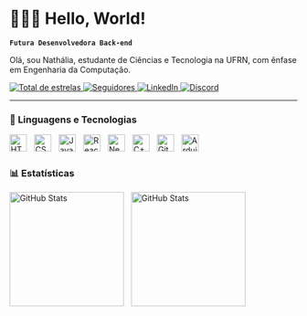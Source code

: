 # 👩🏻‍💻 Hello, World!

**`Futura Desenvolvedora Back-end`**

Olá, sou Nathália, estudante de Ciências e Tecnologia na UFRN, com ênfase em Engenharia da Computação.

  
<a href="https://github.com/liaskz?tab=repositories&sort=stargazers">
   <img alt="Total de estrelas" title="Total de estrelas Github" src="https://custom-icon-badges.demolab.com/github/stars/liaskz?color=55960c&style=for-the-badge&labelColor=488207&logo=star"/>
</a>
<a href="https://github.com/liaskz?tab=followers">
   <img alt="Seguidores" title="Me siga no Github" src="https://custom-icon-badges.demolab.com/github/followers/liaskz?color=236ad3&labelColor=1155ba&style=for-the-badge&logo=github&label=Seguidores"/>
</a>

<a href="https://www.linkedin.com/in/nathália-vieira-017189304/">
      <img alt="LinkedIn" title="Me conecte no LinkedIn" src="https://custom-icon-badges.demolab.com/badge/LinkedIn-0077B5?style=for-the-badge&logo=linkedin&logoColor=white"/>
   </a>

<a href="https://discord.com/users/517799829506621449/705890901397864468">
      <img alt="Discord" title="Me chame no Discord" src="https://custom-icon-badges.demolab.com/badge/Discord-5865F2?style=for-the-badge&logo=discord&logoColor=white"/>
   </a>

---

### 🤖 Linguagens e Tecnologias

<img 
    align="left" 
    alt="HTML"
    title="HTML" 
    width="30px" 
    style="padding-right: 10px;" 
    src="https://cdn.jsdelivr.net/gh/devicons/devicon@latest/icons/html5/html5-original.svg" 
/>
<img 
    align="left" 
    alt="CSS" 
    title="CSS"
    width="30px" 
    style="padding-right: 10px;" 
    src="https://cdn.jsdelivr.net/gh/devicons/devicon@latest/icons/css3/css3-original.svg" 
/>
<img 
    align="left" 
    alt="JavaScript" 
    title="JavaScript"
    width="30px" 
    style="padding-right: 10px;" 
    src="https://cdn.jsdelivr.net/gh/devicons/devicon@latest/icons/javascript/javascript-original.svg" 
/>

<img 
    align="left" 
    alt="React"
    title="React" 
    width="30px" 
    style="padding-right: 10px;" 
    src="https://cdn.jsdelivr.net/gh/devicons/devicon@latest/icons/react/react-original.svg" 
/>
<img 
    align="left" 
    alt="Next.js" 
    title="Next.js"
    width="30px" 
    style="padding-right: 10px;" 
    src="https://cdn.jsdelivr.net/gh/devicons/devicon@latest/icons/nextjs/nextjs-original.svg" 
/>
<p align="left">
   <img 
      align="left" 
      alt="C++" 
      title="C++" 
      width="30px" 
      style="padding-right: 10px;" 
      src="https://cdn.jsdelivr.net/gh/devicons/devicon@latest/icons/cplusplus/cplusplus-original.svg" 
   />
</p>

<img 
    align="left" 
    alt="Git" 
    title="Git"
    width="30px" 
    style="padding-right: 10px;" 
    src="https://cdn.jsdelivr.net/gh/devicons/devicon@latest/icons/git/git-original.svg" 
/>

<p align="left">
   <img 
      align="left" 
      alt="Arduino" 
      title="Arduino" 
      width="30px" 
      style="padding-right: 10px;" 
      src="https://cdn.jsdelivr.net/gh/devicons/devicon@latest/icons/arduino/arduino-original.svg" 
   />
</p>


<br/>
<br/>

### 📊 Estatísticas

<p>
  <img
    align="left"
    alt="GitHub Stats"
    height="200"
    style="padding-right: 10px;"
    src="https://github-readme-stats.vercel.app/api?username=liaskz&show_icons=true&theme=tokyonight&include_all_commits=true&locale=pt-br"
  />
  
  <img
    align="left"
    alt="GitHub Stats"
    height="200"
    src="https://github-readme-stats.vercel.app/api/top-langs/?username=liaskz&theme=tokyonight&layout=compact&custom_title=Tecnologias&langs_count=9&cache_seconds=1"
  />
</p>

